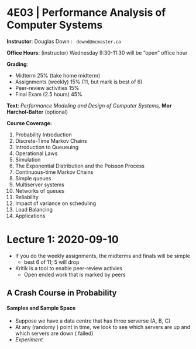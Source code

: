 # 4E03 | Performance Analysis of Computer Systems

**Instructor**: Douglas Down : ` downd@mcmaster.ca`

**Office Hours**:  (instructor) Wednesday 9:30-11:30 will be “open” office hour

**Grading**:

- Midterm 25% (take home midterm) 
- Assignments (weekly)	15% (11, but mark is best of 6)
- Peer-review activities      15%
- Final Exam (2.5 hours)    45%

**Text**: *Performance Modeling and Design of Computer Systems,* **Mor Harchol-Balter** (optional)

**Course Coverage:**

1. Probability Introduction
2. Discrete-Time Markov Chains
3. Introduction to Queueuing
4. Operational Laws
5. Simulation 
6. The Exponential Distribution and the Poisson Process
7. Continuous-time Markov Chains
8. Simple queues
9. Multiserver systems
10. Networks of queues
11. Reliability
12. Impact of variance on scheduling 
13. Load Balancing 
14. Applications

# Lecture 1: 2020-09-10

- If you do the weekly assignments, the midterms and finals will be simple
  - best 6 of 11; 5 will drop
- Kritik is a tool to enable peer-review activies 
  - Open ended work that is marked by peers



## A Crash Course in Probability 

#### Samples and Sample Space

- Suppose we have a data centre that has three serverse (A, B, C)
- At any (randomy ) point in time, we look to see which servers are up and which servers are down ( failed) 
- *Experiment*
